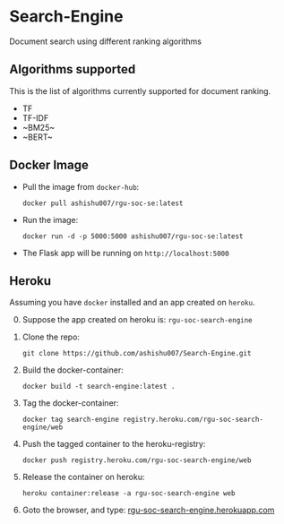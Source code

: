 # Search-Engine

Document search using different ranking algorithms

## Algorithms supported 
This is the list of algorithms currently supported for document ranking. 
* TF
* TF-IDF
* ~BM25~
* ~BERT~

## Docker Image

* Pull the image from `docker-hub`:

    ```docker pull ashishu007/rgu-soc-se:latest```

* Run the image:

    ```docker run -d -p 5000:5000 ashishu007/rgu-soc-se:latest```

* The Flask app will be running on `http://localhost:5000`

## Heroku

Assuming you have `docker` installed and an app created on `heroku`.

0. Suppose the app created on heroku is: `rgu-soc-search-engine`

1. Clone the repo:

    `git clone https://github.com/ashishu007/Search-Engine.git`

2. Build the docker-container:

    `docker build -t search-engine:latest .`

3. Tag the docker-container:

    `docker tag search-engine registry.heroku.com/rgu-soc-search-engine/web`

4. Push the tagged container to the heroku-registry:

    `docker push registry.heroku.com/rgu-soc-search-engine/web`

5. Release the container on heroku:

    `heroku container:release -a rgu-soc-search-engine web`

6. Goto the browser, and type: [rgu-soc-search-engine.herokuapp.com](https://rgu-soc-search-engine.herokuapp.com/)

